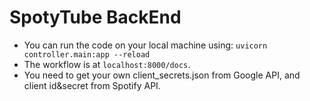 # SpotyTube BackEnd


*  You can run the code on your local machine using: `uvicorn controller.main:app --reload`
*  The workflow is at `localhost:8000/docs`.
*  You need to get your own client_secrets.json from Google API, and client id&secret from Spotify API.

